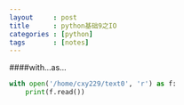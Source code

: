 ```yaml
---
layout     : post
title      : python基础9之IO
categories : [python]
tags       : [notes]
---
```

####with...as...
```python
with open('/home/cxy229/text0', 'r') as f:
    print(f.read())
```